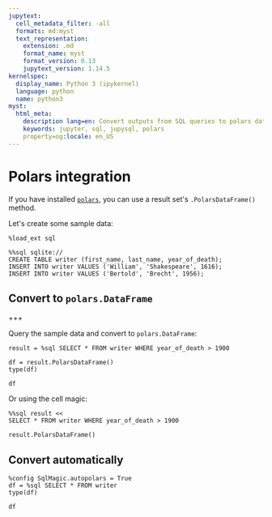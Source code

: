 ```yaml
---
jupytext:
  cell_metadata_filter: -all
  formats: md:myst
  text_representation:
    extension: .md
    format_name: myst
    format_version: 0.13
    jupytext_version: 1.14.5
kernelspec:
  display_name: Python 3 (ipykernel)
  language: python
  name: python3
myst:
  html_meta:
    description lang=en: Convert outputs from SQL queries to polars data frames using JupySQL
    keywords: jupyter, sql, jupysql, polars
    property=og:locale: en_US
---
```


# Polars integration

If you have installed [`polars`](https://www.pola.rs/), you can use a result set's `.PolarsDataFrame()` method.

Let's create some sample data:

```{code-cell} ipython3
%load_ext sql
```

```{code-cell} ipython3
%%sql sqlite://
CREATE TABLE writer (first_name, last_name, year_of_death);
INSERT INTO writer VALUES ('William', 'Shakespeare', 1616);
INSERT INTO writer VALUES ('Bertold', 'Brecht', 1956);
```

## Convert to `polars.DataFrame`

+++

Query the sample data and convert to `polars.DataFrame`:

```{code-cell} ipython3
result = %sql SELECT * FROM writer WHERE year_of_death > 1900
```

```{code-cell} ipython3
df = result.PolarsDataFrame()
type(df)
```

```{code-cell} ipython3
df
```

Or using the cell magic:

```{code-cell} ipython3
%%sql result <<
SELECT * FROM writer WHERE year_of_death > 1900
```

```{code-cell} ipython3
result.PolarsDataFrame()
```

## Convert automatically

```{code-cell} ipython3
%config SqlMagic.autopolars = True
df = %sql SELECT * FROM writer
type(df)
```

```{code-cell} ipython3
df
```
